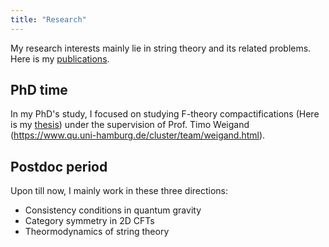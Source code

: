 ```yaml
---
title: "Research"
---
```

My research interests mainly lie in string theory and its related problems. Here is my [publications](https://inspirehep.net/authors/1260061?ui-citation-summary=true). 




## PhD time
In my PhD's study, I focused on studying F-theory compactifications (Here is my [thesis](https://archiv.ub.uni-heidelberg.de/volltextserver/26888/)) under the supervision of Prof. Timo Weigand (https://www.qu.uni-hamburg.de/cluster/team/weigand.html).


## Postdoc period
Upon till now, I mainly work in these three directions:

- Consistency conditions in quantum gravity 
 - Category symmetry in 2D CFTs
 - Theormodynamics of string theory 

